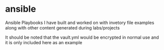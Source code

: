 # ansible

Ansible Playbooks I have built and worked on with invetory file examples along with other content generated during labs/projects

It should be noted that the vault.yml would be encrypted in normal use and it is only included here as an example
